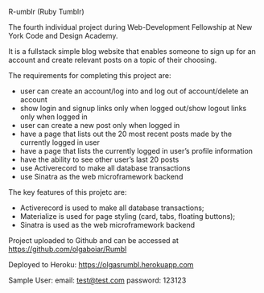 R-umblr (Ruby Tumblr)

The fourth individual project during Web-Development Fellowship at New York Code and Design Academy.

It is a fullstack simple blog website that enables someone to sign up for an account and create relevant posts on a topic of their choosing.

The requirements for completing this project are:

- user can create an account/log into and log out of account/delete an account
- show login and signup links only when logged out/show logout links only when logged in
- user can create a new post only when logged in
- have a page that lists out the 20 most recent posts made by the currently logged in user
- have a page that lists the currently logged in user’s profile information
- have the ability to see other user’s last 20 posts
- use Activerecord to make all database transactions
- use Sinatra as the web microframework backend

The key features of this projetc are:

- Activerecord is used to make all database transactions;
- Materialize is used for page styling (card, tabs, floating buttons);
- Sinatra is used as the web microframework backend

Project uploaded to Github and can be accessed at https://github.com/olgaboiar/Rumbl

Deployed to Heroku: https://olgasrumbl.herokuapp.com

Sample User:
email: test@test.com
password: 123123
